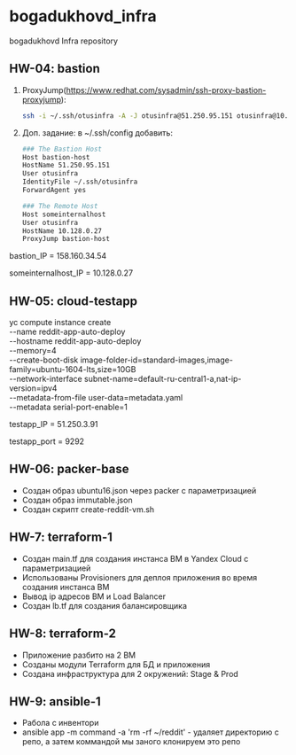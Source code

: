 # bogadukhovd_infra
bogadukhovd Infra repository


## HW-04: bastion
1) ProxyJump(https://www.redhat.com/sysadmin/ssh-proxy-bastion-proxyjump):
   ```bash
   ssh -i ~/.ssh/otusinfra -A -J otusinfra@51.250.95.151 otusinfra@10.128.0.27
   ```
2) Доп. задание: в ~/.ssh/config добавить:
    ```bash
    ### The Bastion Host
    Host bastion-host
    HostName 51.250.95.151
    User otusinfra
    IdentityFile ~/.ssh/otusinfra
    ForwardAgent yes

    ### The Remote Host
    Host someinternalhost
    User otusinfra
    HostName 10.128.0.27
    ProxyJump bastion-host
    ```

bastion_IP = 158.160.34.54

someinternalhost_IP = 10.128.0.27

## HW-05: cloud-testapp
yc compute instance create \
  --name reddit-app-auto-deploy \
  --hostname reddit-app-auto-deploy \
  --memory=4 \
  --create-boot-disk image-folder-id=standard-images,image-family=ubuntu-1604-lts,size=10GB \
  --network-interface subnet-name=default-ru-central1-a,nat-ip-version=ipv4 \
  --metadata-from-file user-data=metadata.yaml \
  --metadata serial-port-enable=1

testapp_IP = 51.250.3.91

testapp_port = 9292

## HW-06: packer-base
- Создан образ ubuntu16.json через packer с параметризацией
- Создан образ immutable.json
- Создан скрипт create-reddit-vm.sh

## HW-7: terraform-1
- Создан main.tf для создания инстанса ВМ в Yandex Cloud с параметризацией
- Использованы Provisioners для деплоя приложения во время создания инстанса ВМ
- Вывод ip адресов ВМ и Load Balancer
- Создан lb.tf для создания балансировщика

## HW-8: terraform-2
- Приложение разбито на 2 ВМ
- Созданы модули Terraform для БД и приложения
- Создана инфраструктура для 2 окружений: Stage & Prod

## HW-9: ansible-1
- Рабола с инвентори
- ansible app -m command -a 'rm -rf ~/reddit' - удаляет директорию с репо, а затем коммандой мы заного клонируем это репо

